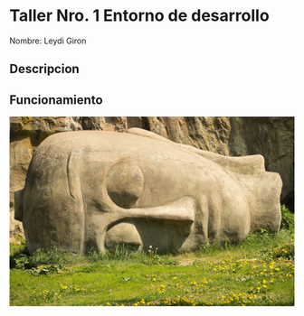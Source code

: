 # Taller Nro. 1 Entorno de desarrollo 

 Nombre: Leydi Giron


 ## Descripcion 

 ## Funcionamiento 

![](img/stone-face-g5c688816b_1280.jpg)
